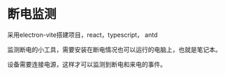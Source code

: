 # 断电监测

采用electron-vite搭建项目，react，typescript， antd

监测断电的小工具，需要安装在断电情况也可以运行的电脑上，也就是笔记本。

设备需要连接电源，这样才可以监测到断电和来电的事件。
